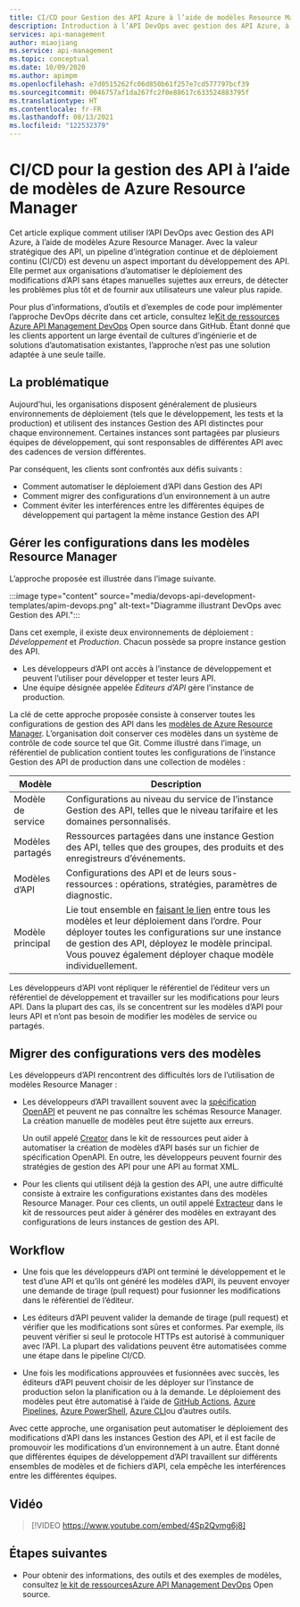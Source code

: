 ```yaml
---
title: CI/CD pour Gestion des API Azure à l’aide de modèles Resource Manager
description: Introduction à l’API DevOps avec gestion des API Azure, à l’aide de modèles de Azure Resource Manager pour gérer les déploiements d’API dans un pipeline CI/CD
services: api-management
author: miaojiang
ms.service: api-management
ms.topic: conceptual
ms.date: 10/09/2020
ms.author: apimpm
ms.openlocfilehash: e7d0515262fc06d850b61f257e7cd577797bcf39
ms.sourcegitcommit: 0046757af1da267fc2f0e88617c633524883795f
ms.translationtype: HT
ms.contentlocale: fr-FR
ms.lasthandoff: 08/13/2021
ms.locfileid: "122532379"
---
```

# <a name="cicd-for-api-management-using-azure-resource-manager-templates"></a>CI/CD pour la gestion des API à l’aide de modèles de Azure Resource Manager

Cet article explique comment utiliser l’API DevOps avec Gestion des API Azure, à l’aide de modèles Azure Resource Manager. Avec la valeur stratégique des API, un pipeline d’intégration continue et de déploiement continu (CI/CD) est devenu un aspect important du développement des API. Elle permet aux organisations d’automatiser le déploiement des modifications d’API sans étapes manuelles sujettes aux erreurs, de détecter les problèmes plus tôt et de fournir aux utilisateurs une valeur plus rapide. 

Pour plus d’informations, d’outils et d’exemples de code pour implémenter l’approche DevOps décrite dans cet article, consultez le[Kit de ressources Azure API Management DevOps](https://github.com/Azure/azure-api-management-devops-resource-kit) Open source dans GitHub. Étant donné que les clients apportent un large éventail de cultures d’ingénierie et de solutions d’automatisation existantes, l’approche n’est pas une solution adaptée à une seule taille.

## <a name="the-problem"></a>La problématique

Aujourd’hui, les organisations disposent généralement de plusieurs environnements de déploiement (tels que le développement, les tests et la production) et utilisent des instances Gestion des API distinctes pour chaque environnement. Certaines instances sont partagées par plusieurs équipes de développement, qui sont responsables de différentes API avec des cadences de version différentes.

Par conséquent, les clients sont confrontés aux défis suivants :

* Comment automatiser le déploiement d’API dans Gestion des API
* Comment migrer des configurations d’un environnement à un autre
* Comment éviter les interférences entre les différentes équipes de développement qui partagent la même instance Gestion des API

## <a name="manage-configurations-in-resource-manager-templates"></a>Gérer les configurations dans les modèles Resource Manager

L’approche proposée est illustrée dans l’image suivante. 

:::image type="content" source="media/devops-api-development-templates/apim-devops.png" alt-text="Diagramme illustrant DevOps avec Gestion des API.":::

Dans cet exemple, il existe deux environnements de déploiement : *Développement* et *Production*. Chacun possède sa propre instance gestion des API. 

* Les développeurs d’API ont accès à l’instance de développement et peuvent l’utiliser pour développer et tester leurs API. 
* Une équipe désignée appelée *Éditeurs d’API* gère l’instance de production.

La clé de cette approche proposée consiste à conserver toutes les configurations de gestion des API dans les [modèles de Azure Resource Manager](../azure-resource-manager/templates/syntax.md). L’organisation doit conserver ces modèles dans un système de contrôle de code source tel que Git. Comme illustré dans l’image, un référentiel de publication contient toutes les configurations de l’instance Gestion des API de production dans une collection de modèles :

|Modèle  |Description  |
|---------|---------|
|Modèle de service     | Configurations au niveau du service de l’instance Gestion des API, telles que le niveau tarifaire et les domaines personnalisés.         |
|Modèles partagés     |  Ressources partagées dans une instance Gestion des API, telles que des groupes, des produits et des enregistreurs d’événements.    |
|Modèles d’API     |  Configurations des API et de leurs sous-ressources : opérations, stratégies, paramètres de diagnostic.        |
|Modèle principal     |   Lie tout ensemble en [faisant le lien](../azure-resource-manager/templates/linked-templates.md) entre tous les modèles et leur déploiement dans l’ordre. Pour déployer toutes les configurations sur une instance de gestion des API, déployez le modèle principal. Vous pouvez également déployer chaque modèle individuellement.       |

Les développeurs d’API vont répliquer le référentiel de l’éditeur vers un référentiel de développement et travailler sur les modifications pour leurs API. Dans la plupart des cas, ils se concentrent sur les modèles d’API pour leurs API et n’ont pas besoin de modifier les modèles de service ou partagés.

## <a name="migrate-configurations-to-templates"></a>Migrer des configurations vers des modèles
Les développeurs d’API rencontrent des difficultés lors de l’utilisation de modèles Resource Manager :

* Les développeurs d’API travaillent souvent avec la [spécification OpenAPI](https://github.com/OAI/OpenAPI-Specification) et peuvent ne pas connaître les schémas Resource Manager. La création manuelle de modèles peut être sujette aux erreurs. 

   Un outil appelé [Creator](https://github.com/Azure/azure-api-management-devops-resource-kit/blob/master/src/APIM_ARMTemplate/README.md#Creator) dans le kit de ressources peut aider à automatiser la création de modèles d’API basés sur un fichier de spécification OpenAPI. En outre, les développeurs peuvent fournir des stratégies de gestion des API pour une API au format XML. 

* Pour les clients qui utilisent déjà la gestion des API, une autre difficulté consiste à extraire les configurations existantes dans des modèles Resource Manager. Pour ces clients, un outil appelé [Extracteur](https://github.com/Azure/azure-api-management-devops-resource-kit/blob/master/src/APIM_ARMTemplate/README.md#extractor) dans le kit de ressources peut aider à générer des modèles en extrayant des configurations de leurs instances de gestion des API.  

## <a name="workflow"></a>Workflow

* Une fois que les développeurs d’API ont terminé le développement et le test d’une API et qu’ils ont généré les modèles d’API, ils peuvent envoyer une demande de tirage (pull request) pour fusionner les modifications dans le référentiel de l’éditeur. 

* Les éditeurs d’API peuvent valider la demande de tirage (pull request) et vérifier que les modifications sont sûres et conformes. Par exemple, ils peuvent vérifier si seul le protocole HTTPs est autorisé à communiquer avec l’API. La plupart des validations peuvent être automatisées comme une étape dans le pipeline CI/CD.

* Une fois les modifications approuvées et fusionnées avec succès, les éditeurs d’API peuvent choisir de les déployer sur l’instance de production selon la planification ou à la demande. Le déploiement des modèles peut être automatisé à l’aide de [GitHub Actions](https://docs.github.com/en/actions), [Azure Pipelines](/azure/devops/pipelines), [Azure PowerShell](../azure-resource-manager/templates/deploy-powershell.md), [Azure CLI](../azure-resource-manager/templates/deploy-cli.md)ou d’autres outils.


Avec cette approche, une organisation peut automatiser le déploiement des modifications d’API dans les instances Gestion des API, et il est facile de promouvoir les modifications d’un environnement à un autre. Étant donné que différentes équipes de développement d’API travaillent sur différents ensembles de modèles et de fichiers d’API, cela empêche les interférences entre les différentes équipes.

## <a name="video"></a>Vidéo

> [!VIDEO https://www.youtube.com/embed/4Sp2Qvmg6j8]

## <a name="next-steps"></a>Étapes suivantes

- Pour obtenir des informations, des outils et des exemples de modèles, consultez [ le kit de ressourcesAzure API Management DevOps](https://github.com/Azure/azure-api-management-devops-resource-kit) Open source.
